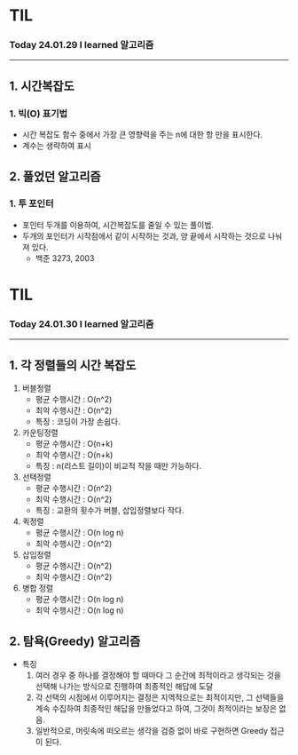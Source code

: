 # TIL
### Today **24.01.29** I learned 알고리즘<br/>
---
## 1. 시간복잡도
### 1. 빅(O) 표기법
- 시간 복잡도 함수 중에서 가장 큰 영향력을 주는 n에 대한 항 만을 표시한다.
- 계수는 생략하여 표시


## 2. 풀었던 알고리즘
### 1. 투 포인터
- 포인터 두개를 이용하여, 시간복잡도를 줄일 수 있는 풀이법.
- 두개의 포인터가 시작점에서 같이 시작하는 것과, 양 끝에서 시작하는 것으로 나눠져 있다.
    - 백준 3273, 2003

# TIL
### Today **24.01.30** I learned 알고리즘<br/>
---
## 1. 각 정렬들의 시간 복잡도
1. 버블정렬
    - 평균 수행시간 : O(n^2)
    - 최악 수행시간 : O(n^2)
    - 특징 : 코딩이 가장 손쉽다.
2. 카운팅정렬
    - 평균 수행시간 : O(n+k)
    - 최악 수행시간 : O(n+k)
    - 특징 : n(리스트 길이)이 비교적 작을 때만 가능하다.
3. 선택정렬
    - 평균 수행시간 : O(n^2)
    - 최악 수행시간 : O(n^2)
    - 특징 : 교환의 횟수가 버블, 삽입정렬보다 작다.
4. 퀵정렬
    - 평균 수행시간 : O(n log n)
    - 최악 수행시간 : O(n^2)
5. 삽입정렬
    - 평균 수행시간 : O(n^2)
    - 최악 수행시간 : O(n^2)
6. 병합 정렬
    - 평균 수행시간 : O(n log n)
    - 최악 수행시간 : O(n log n)

## 2. 탐욕(Greedy) 알고리즘
- 특징
    1. 여러 경우 중 하나를 결정해야 할 때마다 그 순간에 최적이라고 생각되는 것을 선택해 나가는 방식으로 진행하여 최종적인 해답에 도달
    2. 각 선택의 시점에서 이루어지는 결정은 지역적으로는 최적이지만, 그 선택들을 계속 수집하여 최종적인 해답을 만들었다고 하여, 그것이 최적이라는 보장은 없음.
    3. 일반적으로, 머릿속에 떠오르는 생각을 검증 없이 바로 구현하면 Greedy 접근이 된다.